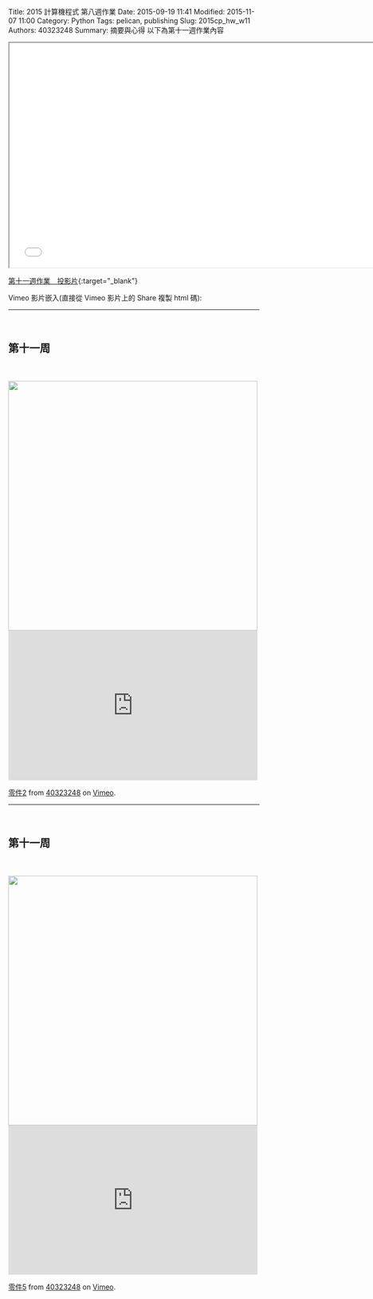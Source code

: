 Title: 2015 計算機程式 第八週作業
Date: 2015-09-19 11:41
Modified: 2015-11-07 11:00
Category: Python
Tags: pelican, publishing
Slug: 2015cp_hw_w11
Authors: 40323248
Summary: 摘要與心得
以下為第十一週作業內容

<iframe src="40323248_cp_w11.html" width="750" height="450"></iframe>

[第十一週作業　投影片](40323248_cp_w11.html){:target="_blank"}

Vimeo 影片嵌入(直接從 Vimeo 影片上的 Share 複製 html 碼):

<hr/>
<br>
<h2>第十一周</h2>
<br>
<br>
<img
src="https://copy.com/wJ7wCETWJxdp6bXs"width="500"height="500">
<br>
<iframe src="https://player.vimeo.com/video/149565545" width="500" height="300" frameborder="0" webkitallowfullscreen mozallowfullscreen allowfullscreen></iframe> <p><a href="https://vimeo.com/149565545">零件2</a> from <a href="https://vimeo.com/user44975888">40323248</a> on <a href="https://vimeo.com">Vimeo</a>.</p>






<hr/>
<br>
<h2>第十一周</h2>
<br>
<br>
<img
src="https://copy.com/89u1XxTwAfPYCXhX"width="500"height="500">
<br>

<iframe src="https://player.vimeo.com/video/149565544" width="500" height="299" frameborder="0" webkitallowfullscreen mozallowfullscreen allowfullscreen></iframe> <p><a href="https://vimeo.com/149565544">零件5</a> from <a href="https://vimeo.com/user44975888">40323248</a> on <a href="https://vimeo.com">Vimeo</a>.</p>


